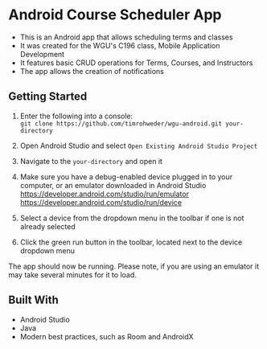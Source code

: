 # Android Course Scheduler App

- This is an Android app that allows scheduling terms and classes
- It was created for the WGU's C196 class, Mobile Application Development
- It features basic CRUD operations for Terms, Courses, and Instructors
- The app allows the creation of notifications

## Getting Started

1. Enter the following into a console:\
   `git clone https://github.com/timrohweder/wgu-android.git your-directory`

2. Open Android Studio and select `Open Existing Android Studio Project`

3. Navigate to the `your-directory` and open it

4. Make sure you have a debug-enabled device plugged in to your computer, or an emulator downloaded in Android Studio \
   https://developer.android.com/studio/run/emulator \
   https://developer.android.com/studio/run/device

5. Select a device from the dropdown menu in the toolbar if one is not already selected

6. Click the green run button in the toolbar, located next to the device dropdown menu

The app should now be running. Please note, if you are using an emulator it may take several minutes for it to load.

## Built With

- Android Studio
- Java
- Modern best practices, such as Room and AndroidX
